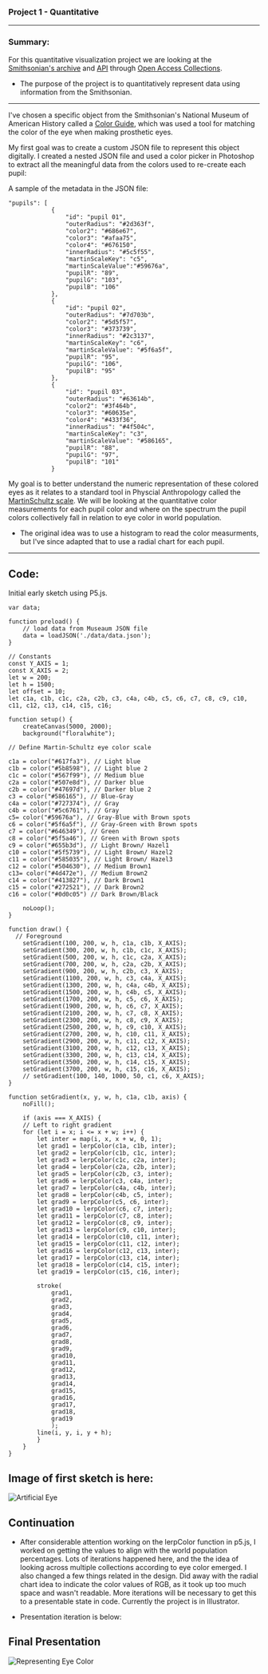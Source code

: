 ### Project 1 - Quantitative
---
### Summary:
For this quantitative visualization project we are looking at the [Smithsonian's archive](https://www.si.edu/openaccess) and [API](http://edan.si.edu/openaccess/apidocs/) through [Open Access Collections](https://collections.si.edu/search/).

* The purpose of the project is to quantitatively represent data using information from the Smithsonian.
---
I've chosen a specific object from the Smithsonian's National Museum of American History called a [Color Guide](https://www.si.edu/object/color-guide-artificial-eye-prosthesis:nmah_1119630), which was used a tool for matching the color of the eye when making prosthetic eyes. 

My first goal was to create a custom JSON file to represent this object digitally. I created a nested JSON file and used a color picker in Photoshop to extract all the meaningful data from the colors used to re-create each pupil:

A sample of the metadata in the JSON file:

```
"pupils": [
            {
                "id": "pupil 01",
                "outerRadius": "#2d363f", 
                "color2": "#686e67", 
                "color3": "#afaa75",
                "color4": "#676150", 
                "innerRadius": "#5c5f55",
                "martinScaleKey": "c5",
                "martinScaleValue":"#59676a",
                "pupilR": "89",
                "pupilG": "103",
                "pupilB": "106"
            },
            { 
                "id": "pupil 02",
                "outerRadius": "#7d703b", 
                "color2": "#5d5f57", 
                "color3": "#373739",
                "innerRadius": "#2c3137",
                "martinScaleKey": "c6",
                "martinScaleValue": "#5f6a5f",
                "pupilR": "95",
                "pupilG": "106",
                "pupilB": "95"
            },
            {
                "id": "pupil 03",
                "outerRadius": "#63614b",
                "color2": "#3f464b", 
                "color3": "#60635e",
                "color4": "#433f36", 
                "innerRadius": "#4f504c",
                "martinScaleKey": "c3",
                "martinScaleValue": "#586165",
                "pupilR": "88",
                "pupilG": "97",
                "pupilB": "101"
            }
```

My goal is to better understand the numeric representation of these colored eyes as it relates to a standard tool in Physcial Anthropology called the [MartinSchultz scale](https://en.wikipedia.org/wiki/Martin%E2%80%93Schultz_scale). We will be looking at the quantitative color measurements for each pupil color and where on the spectrum the pupil colors collectively fall in relation to eye color in world population. 

* The original idea was to use a histogram to read the color measurments, but I've since adapted that to use a radial chart for each pupil. 
---
## Code:

Initial early sketch using P5.js.

```
var data;

function preload() {
    // load data from Museaum JSON file
    data = loadJSON('./data/data.json');
}

// Constants
const Y_AXIS = 1;
const X_AXIS = 2;
let w = 200;
let h = 1500;
let offset = 10;
let c1a, c1b, c1c, c2a, c2b, c3, c4a, c4b, c5, c6, c7, c8, c9, c10, c11, c12, c13, c14, c15, c16;

function setup() {
    createCanvas(5000, 2000);
    background("floralwhite");

// Define Martin-Schultz eye color scale

c1a = color("#617fa3"), // Light blue
c1b = color("#5b8598"), // Light blue 2
c1c = color("#567f99"), // Medium blue
c2a = color("#507e8d"), // Darker blue
c2b = color("#47697d"), // Darker blue 2
c3 = color("#586165"), // Blue-Gray
c4a = color("#727374"), // Gray
c4b = color("#5c6761"), // Gray 
c5= color("#59676a"), // Gray-Blue with Brown spots
c6 = color("#5f6a5f"), // Gray-Green with Brown spots
c7 = color("#646349"), // Green
c8 = color("#5f5a46"), // Green with Brown spots
c9 = color("#655b3d"), // Light Brown/ Hazel1
c10 = color("#5f5739"), // Light Brown/ Hazel2
c11 = color("#585035"), // Light Brown/ Hazel3
c12 = color("#504630"), // Medium Brown1
c13= color("#4d472e"), // Medium Brown2
c14 = color("#413827"), // Dark Brown1
c15 = color("#272521"), // Dark Brown2
c16 = color("#0d0c05") // Dark Brown/Black

    noLoop();
}

function draw() {
  // Foreground
    setGradient(100, 200, w, h, c1a, c1b, X_AXIS);
    setGradient(300, 200, w, h, c1b, c1c, X_AXIS);
    setGradient(500, 200, w, h, c1c, c2a, X_AXIS);
    setGradient(700, 200, w, h, c2a, c2b, X_AXIS);
    setGradient(900, 200, w, h, c2b, c3, X_AXIS);
    setGradient(1100, 200, w, h, c3, c4a, X_AXIS);
    setGradient(1300, 200, w, h, c4a, c4b, X_AXIS);
    setGradient(1500, 200, w, h, c4b, c5, X_AXIS);
    setGradient(1700, 200, w, h, c5, c6, X_AXIS);
    setGradient(1900, 200, w, h, c6, c7, X_AXIS);
    setGradient(2100, 200, w, h, c7, c8, X_AXIS);
    setGradient(2300, 200, w, h, c8, c9, X_AXIS);
    setGradient(2500, 200, w, h, c9, c10, X_AXIS);
    setGradient(2700, 200, w, h, c10, c11, X_AXIS);
    setGradient(2900, 200, w, h, c11, c12, X_AXIS);
    setGradient(3100, 200, w, h, c12, c13, X_AXIS);
    setGradient(3300, 200, w, h, c13, c14, X_AXIS);
    setGradient(3500, 200, w, h, c14, c15, X_AXIS);
    setGradient(3700, 200, w, h, c15, c16, X_AXIS);
    // setGradient(100, 140, 1000, 50, c1, c6, X_AXIS);
}

function setGradient(x, y, w, h, c1a, c1b, axis) {
    noFill();

    if (axis === X_AXIS) {
    // Left to right gradient
    for (let i = x; i <= x + w; i++) {
        let inter = map(i, x, x + w, 0, 1);
        let grad1 = lerpColor(c1a, c1b, inter);
        let grad2 = lerpColor(c1b, c1c, inter);
        let grad3 = lerpColor(c1c, c2a, inter);
        let grad4 = lerpColor(c2a, c2b, inter);
        let grad5 = lerpColor(c2b, c3, inter);
        let grad6 = lerpColor(c3, c4a, inter);
        let grad7 = lerpColor(c4a, c4b, inter);
        let grad8 = lerpColor(c4b, c5, inter);
        let grad9 = lerpColor(c5, c6, inter);
        let grad10 = lerpColor(c6, c7, inter);
        let grad11 = lerpColor(c7, c8, inter);
        let grad12 = lerpColor(c8, c9, inter);
        let grad13 = lerpColor(c9, c10, inter);
        let grad14 = lerpColor(c10, c11, inter);
        let grad15 = lerpColor(c11, c12, inter);
        let grad16 = lerpColor(c12, c13, inter);
        let grad17 = lerpColor(c13, c14, inter);
        let grad18 = lerpColor(c14, c15, inter);
        let grad19 = lerpColor(c15, c16, inter);  

        stroke(
            grad1,
            grad2, 
            grad3, 
            grad4, 
            grad5,        
            grad6,
            grad7,
            grad8,
            grad9,
            grad10,
            grad11, 
            grad12, 
            grad13, 
            grad14, 
            grad15,
            grad16,
            grad17, 
            grad18,
            grad19
            );
        line(i, y, i, y + h);
        }
    }
}
```
## Image of first sketch is here:

![](https://github.com/leeallennyc/Major-Studio-1/blob/gh-pages/docs/Project01/sketches/ArtificialEye_Sketch.png "Artificial Eye")

## Continuation
* After considerable attention working on the lerpColor function in p5.js, I worked on getting the values to align with the world population percentages. Lots of iterations happened here, and the the idea of looking across multiple collections according to eye color emerged. I also changed a few things related in the design. Did away with the radial chart idea to indicate the color values of RGB, as it took up too much space and wasn't readable. More iterations will be necessary to get this to a presentable state in code. Currently the project is in Illustrator. 

* Presentation iteration is below:

## Final Presentation
![](https://github.com/leeallennyc/Major-Studio-1/blob/gh-pages/docs/Project01/Representing_Eye_Color.png "Representing Eye Color")


